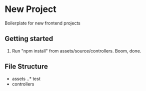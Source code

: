 # New Project
Boilerplate for new frontend projects
## Getting started
1. Run "npm install" from assets/source/controllers. Boom, done.

## File Structure
* assets
..* test
* controllers
